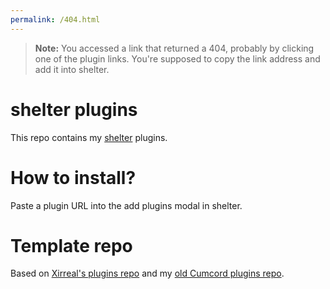 ```yaml
---
permalink: /404.html
---
```

> **Note:** You accessed a link that returned a 404, probably by clicking one of the plugin links. You're supposed to copy the link address and add it into shelter.

# shelter plugins

This repo contains my [shelter](https://github.com/uwu/shelter/) plugins.

# How to install?

Paste a plugin URL into the add plugins modal in shelter.

# Template repo

Based on [Xirreal's plugins repo](https://github.com/xirreal-plugins/xirreal-plugins.github.io) and my [old Cumcord plugins repo](https://github.com/beef-archive/meatloaf).
